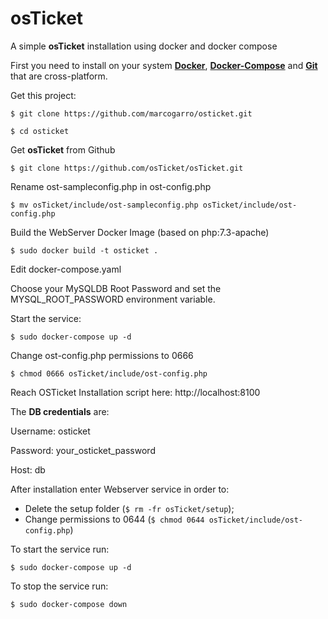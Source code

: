 # osTicket
A simple **osTicket** installation using docker and docker compose

First you need to install on your system **[Docker](https://www.docker.com/get-started)**, **[Docker-Compose](https://docs.docker.com/compose/install/)** and **[Git](https://git-scm.com/downloads)** that are cross-platform.

Get this project:

`$ git clone https://github.com/marcogarro/osticket.git`

`$ cd osticket`

Get **osTicket** from Github

`$ git clone https://github.com/osTicket/osTicket.git`

Rename ost-sampleconfig.php in ost-config.php

`$ mv osTicket/include/ost-sampleconfig.php osTicket/include/ost-config.php`

Build the WebServer Docker Image (based on php:7.3-apache)

`$ sudo docker build -t osticket .`

Edit docker-compose.yaml

Choose your MySQLDB Root Password and set the MYSQL_ROOT_PASSWORD environment variable.

Start the service:

`$ sudo docker-compose up -d` 

Change ost-config.php permissions to 0666 

`$ chmod 0666 osTicket/include/ost-config.php`

Reach OSTicket Installation script here: http://localhost:8100

The **DB credentials** are: 

Username: osticket

Password: your_osticket_password

Host: db

After installation enter Webserver service in order to: 

- Delete the setup folder (`$ rm -fr osTicket/setup`); 
- Change permissions to 0644 (`$ chmod 0644 osTicket/include/ost-config.php`)

To start the service run: 

`$ sudo docker-compose up -d`

To stop the service run:

`$ sudo docker-compose down`
